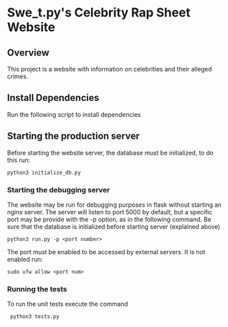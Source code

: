 
# Swe_t.py's Celebrity Rap Sheet Website

## Overview
This project is a website with information on celebrities and their alleged crimes.

## Install Dependencies
Run the following script to install dependencies



## Starting the production server

Before starting the website server, the database must be initialized, to do this run:

```python3 initialize_db.py```






### Starting the debugging server
The website may be run for debugging purposes in flask without starting an nginx server. The server will listen to port 5000 by default, but a specific port may be provide with the -p option, as in the following command. Be sure that the database is initialized before starting server (explained above)

```python3 run.py -p <port number>```

The port must be enabled to be accessed by external servers. It is not enabled run:

```sudo ufw allow <port num>```


### Running the tests
To run the unit tests execute the command

``` python3 tests.py```

